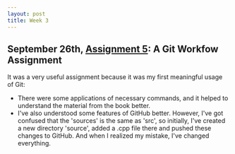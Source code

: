 ```yaml
---
layout: post
title: Week 3
---
```



## September 26th, [Assignment 5](http://www.compsci.hunter.cuny.edu/~sweiss/course_materials/cs_ossd/assignments/assignment_05_git_workflow.pdf): A Git Workfow Assignment

It was a very useful assignment because it was my first meaningful usage of Git:
* There were some applications of necessary commands, and it helped to understand the material from the book better.
* I've also understood some features of GitHub better.
However, I've got confused that the 'sources\' is the same as 'src', so initially, I've created a new directory 'source\', added a .cpp file there and pushed these changes to GitHub. And when I realized my mistake, I've changed everything.

